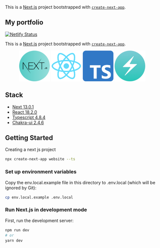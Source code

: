 This is a [Next.js](https://nextjs.org/) project bootstrapped with [`create-next-app`](https://github.com/vercel/next.js/tree/canary/packages/create-next-app).

## My portfolio

[![Netlify Status](https://api.netlify.com/api/v1/badges/4c4052c5-cfe0-4747-b620-0ee974f5e7ef/deploy-status)](https://app.netlify.com/sites/fibanez/deploys)

This is a [Next.js](https://nextjs.org/) project bootstrapped with [`create-next-app`](https://github.com/vercel/next.js/tree/canary/packages/create-next-app).

<p align="center">
  <a href="https://nextjs.org/" target="blank"><img src="./logos/next-logo.png" width=100" alt="Nextjs logo"/></a>
  <a href="https://reactjs.org/" target="blank"><img src="./logos/react-logo.png" width="100" alt="React logo"/></a>
  <a href="https://www.typescriptlang.org/" target="blank"><img src="./logos/typescript-logo.png" width="100" alt="Typescript logo"/></a>
  <a href="https://chakra-ui.com/" target="blank"><img src="./logos/chakra-logo.jpeg" width=100" alt="chakra-ui logo"/></a>
</p>

## Stack

- [Next 13.0.1](https://nextjs.org/)
- [React 18.2.0](https://reactjs.org/)
- [Typescript 4.8.4](https://www.typescriptlang.org/)
- [Chakra-ui 2.4.6](https://chakra-ui.com/)

## Getting Started

Creating a next js project

```bash
npx create-next-app website --ts
```

### Set up environment variables

Copy the env.local.example file in this directory to .env.local (which will be ignored by Git):

```bash
cp env.local.example .env.local
```

### Run Next.js in development mode

First, run the development server:

```bash
npm run dev
# or
yarn dev
```
